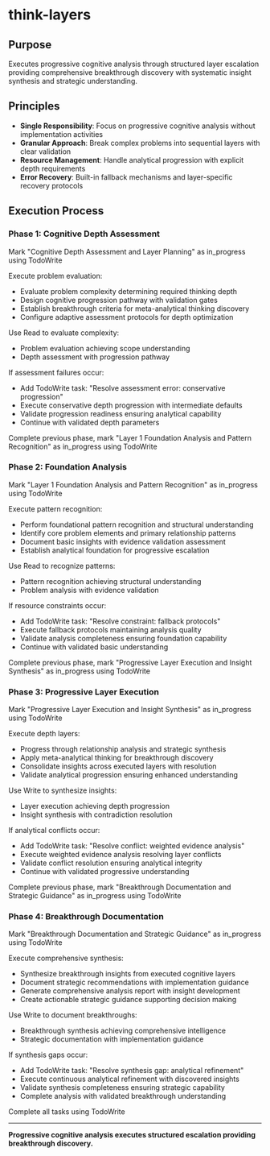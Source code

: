 # think-layers

## Purpose

Executes progressive cognitive analysis through structured layer escalation providing comprehensive breakthrough discovery with systematic insight synthesis and strategic understanding.

## Principles

- **Single Responsibility**: Focus on progressive cognitive analysis without implementation activities
- **Granular Approach**: Break complex problems into sequential layers with clear validation
- **Resource Management**: Handle analytical progression with explicit depth requirements
- **Error Recovery**: Built-in fallback mechanisms and layer-specific recovery protocols

## Execution Process

### Phase 1: Cognitive Depth Assessment
Mark "Cognitive Depth Assessment and Layer Planning" as in_progress using TodoWrite

Execute problem evaluation:
- Evaluate problem complexity determining required thinking depth
- Design cognitive progression pathway with validation gates
- Establish breakthrough criteria for meta-analytical thinking discovery
- Configure adaptive assessment protocols for depth optimization

Use Read to evaluate complexity:
- Problem evaluation achieving scope understanding
- Depth assessment with progression pathway

If assessment failures occur:
- Add TodoWrite task: "Resolve assessment error: conservative progression"
- Execute conservative depth progression with intermediate defaults
- Validate progression readiness ensuring analytical capability
- Continue with validated depth parameters

Complete previous phase, mark "Layer 1 Foundation Analysis and Pattern Recognition" as in_progress using TodoWrite

### Phase 2: Foundation Analysis
Mark "Layer 1 Foundation Analysis and Pattern Recognition" as in_progress using TodoWrite

Execute pattern recognition:
- Perform foundational pattern recognition and structural understanding
- Identify core problem elements and primary relationship patterns
- Document basic insights with evidence validation assessment
- Establish analytical foundation for progressive escalation

Use Read to recognize patterns:
- Pattern recognition achieving structural understanding
- Problem analysis with evidence validation

If resource constraints occur:
- Add TodoWrite task: "Resolve constraint: fallback protocols"
- Execute fallback protocols maintaining analysis quality
- Validate analysis completeness ensuring foundation capability
- Continue with validated basic understanding

Complete previous phase, mark "Progressive Layer Execution and Insight Synthesis" as in_progress using TodoWrite

### Phase 3: Progressive Layer Execution
Mark "Progressive Layer Execution and Insight Synthesis" as in_progress using TodoWrite

Execute depth layers:
- Progress through relationship analysis and strategic synthesis
- Apply meta-analytical thinking for breakthrough discovery
- Consolidate insights across executed layers with resolution
- Validate analytical progression ensuring enhanced understanding

Use Write to synthesize insights:
- Layer execution achieving depth progression
- Insight synthesis with contradiction resolution

If analytical conflicts occur:
- Add TodoWrite task: "Resolve conflict: weighted evidence analysis"
- Execute weighted evidence analysis resolving layer conflicts
- Validate conflict resolution ensuring analytical integrity
- Continue with validated progressive understanding

Complete previous phase, mark "Breakthrough Documentation and Strategic Guidance" as in_progress using TodoWrite

### Phase 4: Breakthrough Documentation
Mark "Breakthrough Documentation and Strategic Guidance" as in_progress using TodoWrite

Execute comprehensive synthesis:
- Synthesize breakthrough insights from executed cognitive layers
- Document strategic recommendations with implementation guidance
- Generate comprehensive analysis report with insight development
- Create actionable strategic guidance supporting decision making

Use Write to document breakthroughs:
- Breakthrough synthesis achieving comprehensive intelligence
- Strategic documentation with implementation guidance

If synthesis gaps occur:
- Add TodoWrite task: "Resolve synthesis gap: analytical refinement"
- Execute continuous analytical refinement with discovered insights
- Validate synthesis completeness ensuring strategic capability
- Complete analysis with validated breakthrough understanding

Complete all tasks using TodoWrite

---

**Progressive cognitive analysis executes structured escalation providing breakthrough discovery.**